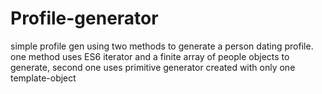 # Profile-generator
simple profile gen using two methods to generate a person dating profile.
one method uses ES6 iterator and a finite array of people objects to generate, 
second one uses primitive generator created with only one template-object

